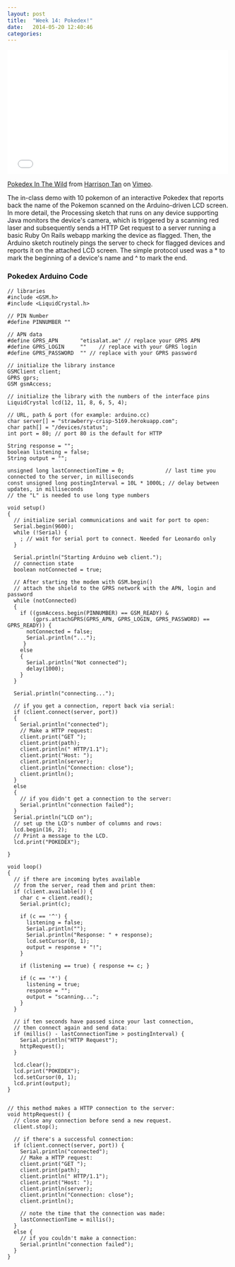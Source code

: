 ```yaml
---
layout: post
title:  "Week 14: Pokedex!"
date:   2014-05-20 12:40:46
categories:
---
```


<iframe src="//player.vimeo.com/video/95399336" width="500" height="281" frameborder="0" webkitallowfullscreen mozallowfullscreen allowfullscreen></iframe> <p><a href="http://vimeo.com/95399336">Pokedex In The Wild</a> from <a href="http://vimeo.com/user4315024">Harrison Tan</a> on <a href="https://vimeo.com">Vimeo</a>.</p> <p>The in-class demo with 10 pokemon of an interactive Pokedex that reports back the name of the Pokemon scanned on the Arduino-driven LCD screen. In more detail, the Processing sketch that runs on any device supporting Java monitors the device&#039;s camera, which is triggered by a scanning red laser and subsequently sends a HTTP Get request to a server running a basic Ruby On Rails webapp marking the device as flagged. Then, the Arduino sketch routinely pings the server to check for flagged devices and reports it on the attached LCD screen. The simple protocol used was a * to mark the beginning of a device&#039;s name and ^ to mark the end.</p>

### Pokedex Arduino Code
    // libraries
    #include <GSM.h>
    #include <LiquidCrystal.h>

    // PIN Number
    #define PINNUMBER ""

    // APN data
    #define GPRS_APN       "etisalat.ae" // replace your GPRS APN
    #define GPRS_LOGIN     ""    // replace with your GPRS login
    #define GPRS_PASSWORD  "" // replace with your GPRS password

    // initialize the library instance
    GSMClient client;
    GPRS gprs;
    GSM gsmAccess;

    // initialize the library with the numbers of the interface pins
    LiquidCrystal lcd(12, 11, 8, 6, 5, 4);

    // URL, path & port (for example: arduino.cc)
    char server[] = "strawberry-crisp-5169.herokuapp.com";
    char path[] = "/devices/status";
    int port = 80; // port 80 is the default for HTTP

    String response = "";
    boolean listening = false;
    String output = "";

    unsigned long lastConnectionTime = 0;             // last time you connected to the server, in milliseconds
    const unsigned long postingInterval = 10L * 1000L; // delay between updates, in milliseconds
    // the "L" is needed to use long type numbers

    void setup()
    {
      // initialize serial communications and wait for port to open:
      Serial.begin(9600);
      while (!Serial) {
        ; // wait for serial port to connect. Needed for Leonardo only
      }

      Serial.println("Starting Arduino web client.");
      // connection state
      boolean notConnected = true;

      // After starting the modem with GSM.begin()
      // attach the shield to the GPRS network with the APN, login and password
      while (notConnected)
      {
        if ((gsmAccess.begin(PINNUMBER) == GSM_READY) &
            (gprs.attachGPRS(GPRS_APN, GPRS_LOGIN, GPRS_PASSWORD) == GPRS_READY)) {
          notConnected = false;
          Serial.println("...");
         }
        else
        {
          Serial.println("Not connected");
          delay(1000);
        }
      }

      Serial.println("connecting...");

      // if you get a connection, report back via serial:
      if (client.connect(server, port))
      {
        Serial.println("connected");
        // Make a HTTP request:
        client.print("GET ");
        client.print(path);
        client.println(" HTTP/1.1");
        client.print("Host: ");
        client.println(server);
        client.println("Connection: close");
        client.println();
      }
      else
      {
        // if you didn't get a connection to the server:
        Serial.println("connection failed");
      }
      Serial.println("LCD on");
      // set up the LCD's number of columns and rows:
      lcd.begin(16, 2);
      // Print a message to the LCD.
      lcd.print("POKEDEX");

    }

    void loop()
    {
      // if there are incoming bytes available
      // from the server, read them and print them:
      if (client.available()) {
        char c = client.read();
        Serial.print(c);

        if (c == '^') {
          listening = false;
          Serial.println("");
          Serial.println("Response: " + response);
          lcd.setCursor(0, 1);
          output = response + "!";
        }

        if (listening == true) { response += c; }

        if (c == '*') {
          listening = true;
          response = "";
          output = "scanning...";
        }
      }

      // if ten seconds have passed since your last connection,
      // then connect again and send data:
      if (millis() - lastConnectionTime > postingInterval) {
        Serial.println("HTTP Request");
        httpRequest();
      }

      lcd.clear();
      lcd.print("POKEDEX");
      lcd.setCursor(0, 1);
      lcd.print(output);
    }


    // this method makes a HTTP connection to the server:
    void httpRequest() {
      // close any connection before send a new request.
      client.stop();

      // if there's a successful connection:
      if (client.connect(server, port)) {
        Serial.println("connected");
        // Make a HTTP request:
        client.print("GET ");
        client.print(path);
        client.println(" HTTP/1.1");
        client.print("Host: ");
        client.println(server);
        client.println("Connection: close");
        client.println();

        // note the time that the connection was made:
        lastConnectionTime = millis();
      }
      else {
        // if you couldn't make a connection:
        Serial.println("connection failed");
      }
    }